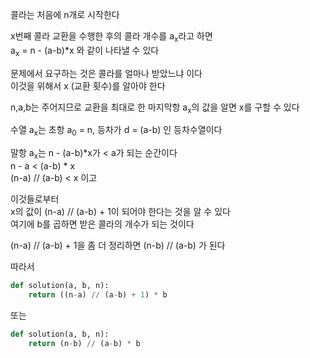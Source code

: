 콜라는 처음에 n개로 시작한다  

x번째 콜라 교환을 수행한 후의 콜라 개수를 a<sub>x</sub>라고 하면  
a<sub>x</sub> = n - (a-b)*x 와 같이 나타낼 수 있다  

문제에서 요구하는 것은 콜라를 얼마나 받았느냐 이다  
이것을 위해서 x (교환 횟수)를 알아야 한다  

n,a,b는 주어지므로 교환을 최대로 한 마지막항 a<sub>x</sub>의 값을 알면 x를 구할 수 있다    

수열 a<sub>x</sub>는 초항 a<sub>0</sub> = n, 등차가 d = (a-b) 인 등차수열이다  

말항 a<sub>x</sub>는 n - (a-b)*x가 < a가 되는 순간이다  
n - a < (a-b) * x  
(n-a) // (a-b) < x 이고  

이것들로부터  
x의 값이 (n-a) // (a-b) + 1이 되어야 한다는 것을 알 수 있다  
여기에 b를 곱하면 받은 콜라의 개수가 되는 것이다  

(n-a) // (a-b) + 1을 좀 더 정리하면 (n-b) // (a-b) 가 된다


따라서  
```python
def solution(a, b, n):
    return ((n-a) // (a-b) + 1) * b
```
또는  
```python
def solution(a, b, n):
    return (n-b) // (a-b) * b
``` 




